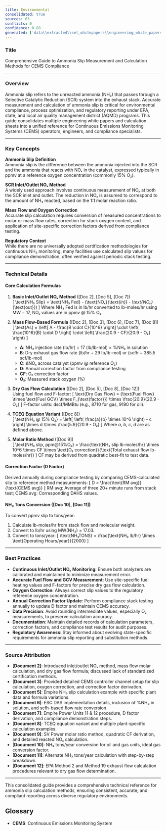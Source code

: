 ```yaml
---
title: Environmental
consolidated: true
sources: 63
conflicts: 0
confidence: 0.80
generated: ['data\\extracted\\set_whitepapers\\engineering_white_papers_WhitePapers_Alarms_RetriggerRelayOutputAlarmdocx_90deeaa2.md', 'data\\extracted\\set_whitepapers\\engineering_white_papers_WhitePapers_AmmoniaSlip_AmmoniaSlipCalculationpdf_ee8268f6.md', 'data\\extracted\\set_whitepapers\\engineering_white_papers_WhitePapers_AmmoniaSlip_AmmoniaSlipCalculationxlsx_7514d17d.md', 'data\\extracted\\set_whitepapers\\engineering_white_papers_WhitePapers_AmmoniaSlip_Ammonia_Slipequationdocx_0bda66bb.md', 'data\\extracted\\set_whitepapers\\engineering_white_papers_WhitePapers_AmmoniaSlip_EmpireNH3slipxlsx_7399a0a4.md', 'data\\extracted\\set_whitepapers\\engineering_white_papers_WhitePapers_AmmoniaSlip_ESCAmmoniaSlipCalculationxls_cbc4be89.md', 'data\\extracted\\set_whitepapers\\engineering_white_papers_WhitePapers_AmmoniaSlip_NH3SlipCalculationApproachpdf_36d8572a.md', 'data\\extracted\\set_whitepapers\\engineering_white_papers_WhitePapers_AmmoniaSlip_NH3slipcalculationsxls_692ae2a3.md', 'data\\extracted\\set_whitepapers\\engineering_white_papers_WhitePapers_AmmoniaSlip_NH3SLIPDocument_editpdf_7b1ad1e0.md', 'data\\extracted\\set_whitepapers\\engineering_white_papers_WhitePapers_AmmoniaSlip_NH3TONSfromNH3PPM111210Rev1xlsx_ee61d34a.md', 'data\\extracted\\set_whitepapers\\engineering_white_papers_WhitePapers_AmmoniaSlip_NH3TONSfromNH3PPMxlsx_4a7890af.md', 'data\\extracted\\set_whitepapers\\engineering_white_papers_WhitePapers_AmmoniaSlip_stack_testing_equationspdf_fc2559c8.md', 'data\\extracted\\set_whitepapers\\engineering_white_papers_WhitePapers_Calculations_GHGCalculationComparisondocx_aa8c17c8.md', 'data\\extracted\\set_whitepapers\\engineering_white_papers_WhitePapers_Calculations_H2SO4_Calcspdf_46d0f226.md', 'data\\extracted\\set_whitepapers\\engineering_white_papers_WhitePapers_EquationsListdocx_f4297b57.md', 'data\\extracted\\set_whitepapers\\engineering_white_papers_WhitePapers_FleetVision_FV311RNs_GR_06-2012pdf_4d653765.md', 'data\\extracted\\set_whitepapers\\engineering_white_papers_WhitePapers_FleetVision_FV_InstallGuide_2012-05pdf_8fe8d86f.md', 'data\\extracted\\set_whitepapers\\engineering_white_papers_WhitePapers_FleetVision_FV_PrintedGuide_2012-06pdf_94e946c8.md', 'data\\extracted\\set_whitepapers\\engineering_white_papers_WhitePapers_ForceStackVisionUninstall_HowtoForceUninstallStackVisiondocx_a36d6b2f.md', 'data\\extracted\\set_whitepapers\\engineering_white_papers_WhitePapers_Moisture_FlueGasMoistureLevelsDownstreamofaScrubberpdf_138f5869.md', 'data\\extracted\\set_whitepapers\\engineering_white_papers_WhitePapers_Moisture_MoistureCalculationsxlsx_b389940b.md', 'data\\extracted\\set_whitepapers\\engineering_white_papers_WhitePapers_Moisture_physical_properties_tablepdf_8a0ce796.md', 'data\\extracted\\set_whitepapers\\engineering_white_papers_WhitePapers_Moisture_RMBMoistureCalculationxls_107f6bfc.md', 'data\\extracted\\set_whitepapers\\engineering_white_papers_WhitePapers_Moisture_SaturationMoistureCalculationxlsx_374381ed.md', 'data\\extracted\\set_whitepapers\\engineering_white_papers_WhitePapers_Moisture_vaporPressurepdf_77ba1eb9.md', 'data\\extracted\\set_whitepapers\\engineering_white_papers_WhitePapers_Moisture_waterpercentcalcxlsx_63f0310c.md', 'data\\extracted\\set_whitepapers\\engineering_white_papers_WhitePapers_PADEPRev8_CEMOnlineGuidance20110621docx_7e566edb.md', 'data\\extracted\\set_whitepapers\\engineering_white_papers_WhitePapers_PADEPRev8_Certificationpdf_1d4f8477.md', 'data\\extracted\\set_whitepapers\\engineering_white_papers_WhitePapers_PADEPRev8_Old_PADEPRegulationspdf_e68d1cbd.md', 'data\\extracted\\set_whitepapers\\engineering_white_papers_WhitePapers_PADEPRev8_Old_Title25Padeppdf_4c57d234.md', 'data\\extracted\\set_whitepapers\\engineering_white_papers_WhitePapers_PADEPRev8_PADEPSafePassageRoadMapxls_9835ccc5.md', 'data\\extracted\\set_whitepapers\\engineering_white_papers_WhitePapers_PADEPRev8_possiblePADEPQuestionsdocx_13dc1c29.md', 'data\\extracted\\set_whitepapers\\engineering_white_papers_WhitePapers_PADEPRev8_SV_PADEPUserRef_Aug2013pdf_11a6d04c.md', 'data\\extracted\\set_whitepapers\\engineering_white_papers_WhitePapers_RatioEvaluation_RatioEvaluationxlsx_131ef366.md', 'data\\extracted\\set_whitepapers\\engineering_white_papers_WhitePapers_SampleTests_AnalyzerRangeEvaluationpdf_d5155baa.md', 'data\\extracted\\set_whitepapers\\engineering_white_papers_WhitePapers_SampleTests_CycleTimeTestpdf_9427eb03.md', 'data\\extracted\\set_whitepapers\\engineering_white_papers_WhitePapers_SampleTests_Flow-To-Loadpdf_d3e20d7c.md', 'data\\extracted\\set_whitepapers\\engineering_white_papers_WhitePapers_SampleTests_FormulaVerificationpdf_8f8537d9.md', 'data\\extracted\\set_whitepapers\\engineering_white_papers_WhitePapers_SampleTests_LinearityTestpdf_6b436f01.md', 'data\\extracted\\set_whitepapers\\engineering_white_papers_WhitePapers_SampleTests_NoxCorrelationTestpdf_3979bce5.md', 'data\\extracted\\set_whitepapers\\engineering_white_papers_WhitePapers_SampleTests_NOXCorr_2004xls_1a0b87f6.md', 'data\\extracted\\set_whitepapers\\engineering_white_papers_WhitePapers_SampleTests_OpacityTestpdf_9bf15219.md', 'data\\extracted\\set_whitepapers\\engineering_white_papers_WhitePapers_SampleTests_RATAFINALpdf_db852e94.md', 'data\\extracted\\set_whitepapers\\engineering_white_papers_WhitePapers_SampleTests_RATATestpdf_821ce977.md', 'data\\extracted\\set_whitepapers\\engineering_white_papers_WhitePapers_ServerMigration_HowtoForceUninstallStackVisiondocx_e554144b.md', 'data\\extracted\\set_whitepapers\\engineering_white_papers_WhitePapers_ServerMigration_Old_ServerMigrationCheckList20210825docx_a9f72d77.md', 'data\\extracted\\set_whitepapers\\engineering_white_papers_WhitePapers_ServerMigration_Old_ServerMigrationCheckList20210916docx_53715b6a.md', 'data\\extracted\\set_whitepapers\\engineering_white_papers_WhitePapers_ServerMigration_Old_ServerMigration_Kick-OffMeeting_Agendadocx_386f8f59.md', 'data\\extracted\\set_whitepapers\\engineering_white_papers_WhitePapers_ServerMigration_Old_ServerMigration_Kick-OffMeeting_DATEdocx_bb2a9824.md', 'data\\extracted\\set_whitepapers\\engineering_white_papers_WhitePapers_ServerMigration_OtherRelevantFiles-GetUpdatedVersionsfromSalesForceDuringMigrationtxt_5a741c20.md', 'data\\extracted\\set_whitepapers\\engineering_white_papers_WhitePapers_ServerMigration_ServerMigrationCheckList20230511docx_1e316e9d.md', 'data\\extracted\\set_whitepapers\\engineering_white_papers_WhitePapers_ServerMigration_ServerMigrationRunthroughVideotxt_c257f181.md', 'data\\extracted\\set_whitepapers\\engineering_white_papers_WhitePapers_ServerMigration_ServerMigration_Kick-OffMeeting_Agenda_20230524docx_b10485c3.md', 'data\\extracted\\set_whitepapers\\engineering_white_papers_WhitePapers_StackVision_NewSUBNON75Taskpdf_476d022a.md', 'data\\extracted\\set_whitepapers\\engineering_white_papers_WhitePapers_XScript_XScriptWhitePaper02-12-2020docx_36661866.md', 'data\\extracted\\set_whitepapers\\engineering_white_papers_WhitePapers_XScript_XScriptWhitePaper02-12-2020pdf_2054a32d.md', 'data\\extracted\\set_whitepapers\\engineering_white_papers_WhitePapers_XScript_XScriptWhitePaper05-12-2022docx_f67231bc.md', 'data\\extracted\\set_whitepapers\\engineering_white_papers_WhitePapers_XScript_XScriptWhitePaper06-11-2019docx_bb42bba8.md', 'data\\extracted\\set_whitepapers\\engineering_white_papers_WhitePapers_XScript_XScriptWhitePaper06-11-2019pdf_04e1461e.md', 'data\\extracted\\set_whitepapers\\engineering_white_papers_WhitePapers_XScript_XScriptWhitePaper11-2-2023docx_340ffb01.md', 'data\\extracted\\set_whitepapers\\engineering_white_papers_WhitePapers_XScript_XScriptWhitePaper11-27-18docx_71bd2b56.md', 'data\\extracted\\set_whitepapers\\engineering_white_papers_WhitePapers_ConsecutiveDaysCalDriftover2XPS_EquationsListdocx_52de72f2.md', 'data\\extracted\\set_whitepapers\\engineering_white_papers_WhitePapers_FleetVision_FVOnlineHelpFVAgentandStackVisionConnectiondocx_42a8d9a6.md']  # This would be a timestamp
---
```


### Title
Comprehensive Guide to Ammonia Slip Measurement and Calculation Methods for CEMS Compliance

---

### Overview
Ammonia slip refers to the unreacted ammonia (NH₃) that passes through a Selective Catalytic Reduction (SCR) system into the exhaust stack. Accurate measurement and calculation of ammonia slip is critical for environmental compliance, process optimization, and regulatory reporting under EPA, state, and local air quality management district (AQMD) programs. This guide consolidates multiple engineering white papers and calculation sheets into a unified reference for Continuous Emissions Monitoring Systems (CEMS) operators, engineers, and compliance specialists.

---

### Key Concepts

**Ammonia Slip Definition**  
Ammonia slip is the difference between the ammonia injected into the SCR and the ammonia that reacts with NOₓ in the catalyst, expressed typically in ppmv at a reference oxygen concentration (commonly 15% O₂).

**SCR Inlet/Outlet NOₓ Method**  
A widely used approach involves continuous measurement of NOₓ at both the SCR inlet and outlet. The reduction in NOₓ is assumed to correspond to the amount of NH₃ reacted, based on the 1:1 molar reaction ratio.

**Mass Flow and Oxygen Correction**  
Accurate slip calculation requires conversion of measured concentrations to molar or mass flow rates, correction for stack oxygen content, and application of site-specific correction factors derived from compliance testing.

**Regulatory Context**  
While there are no universally adopted certification methodologies for continuous NH₃ monitoring, many facilities use calculated slip values for compliance demonstration, often verified against periodic stack testing.

---

### Technical Details

#### Core Calculation Formulas

1. **Basic Inlet/Outlet NOₓ Method** ([Doc 2], [Doc 5], [Doc 7])  
   \[
   \text{NH₃ Slip} = \text{NH₃ Fed} - (\text{NOₓ}_{\text{in}} - \text{NOₓ}_{\text{out}})
   \]
   Where NH₃ Fed is in lb/hr converted to lb-moles/hr using MW = 17, NOₓ values are in ppmv @ 15% O₂.

2. **Mass Flow-Based Formula** ([Doc 2], [Doc 3], [Doc 6], [Doc 7], [Doc 8])  
   \[
   \text{As} = \left[ A - \frac{B \cdot C}{10^6} \right] \cdot \left( \frac{10^6}{B} \cdot D \right) \cdot \left( \frac{20.9 - CF}{20.9 - O₂} \right)
   \]
   - **A**: NH₃ injection rate (lb/hr) ÷ 17 (lb/lb-mol) × %NH₃ in solution  
   - **B**: Dry exhaust gas flow rate (lb/hr ÷ 29 lb/lb-mol) or (scfh ÷ 385.5 scf/lb-mol)  
   - **C**: ΔNOₓ across catalyst (ppmv @ reference O₂)  
   - **D**: Annual correction factor from compliance testing  
   - **CF**: O₂ correction factor  
   - **O₂**: Measured stack oxygen (%)

3. **Dry Gas Flow Calculation** ([Doc 2], [Doc 5], [Doc 8], [Doc 12])  
   Using fuel flow and F-factor:
   \[
   \text{Dry Gas Flow} = (\text{Fuel Flow} \times \text{Fuel GCV} \times F_{\text{factor}}) \times \frac{20.9}{20.9 - O₂}
   \]
   F-factor units: dscf/MMBtu (e.g., 8710 for gas, 9190 for oil).

4. **TCEQ Equation Variant** ([Doc 8])  
   \[
   \text{NH₃ @ 15\% O₂} = \left[ \left( \frac{a}{b} \times 10^6 \right) - c \right] \times d \times \frac{5.9}{20.9 - O₂}
   \]
   Where *a*, *b*, *c*, *d* are as defined above.

5. **Molar Ratio Method** ([Doc 9])  
   \[
   \text{NH₃ slip, ppm@15\%O₂} = \frac{\text{NH₃ slip lb-moles/hr} \times 10^6 \times CF \times \text{O₂ correction}}{\text{Total exhaust flow lb-moles/hr}}
   \]
   CF may be derived from quadratic best-fit to test data.

#### Correction Factor (D Factor)  
Derived annually during compliance testing by comparing CEMS-calculated slip to reference method measurements:
\[
D = \frac{\text{RM avg}}{\text{CEMS avg}}
\]
RM avg: Average of three 20+ minute runs from stack test; CEMS avg: Corresponding DAHS values.

#### NH₃ Tons Conversion ([Doc 10], [Doc 11])  
To convert ppmv slip to tons/year:
1. Calculate lb-moles/hr from stack flow and molecular weight.
2. Convert to lb/hr using MW(NH₃) = 17.03.
3. Convert to tons/year:
\[
\text{NH₃TONS} = \frac{\text{NH₃ lb/hr} \times \text{Operating Hours/year}}{2000}
\]

---

### Best Practices

- **Continuous Inlet/Outlet NOₓ Monitoring**: Ensure both analyzers are calibrated and maintained to minimize measurement error.
- **Accurate Fuel Flow and GCV Measurement**: Use site-specific fuel heating values and F-factors for precise dry gas flow calculation.
- **Oxygen Correction**: Always correct slip values to the regulatory reference oxygen concentration.
- **Annual Correction Factor Update**: Perform compliance stack testing annually to update D factor and maintain CEMS accuracy.
- **Data Precision**: Avoid rounding intermediate values, especially O₂ measurements, to preserve calculation accuracy.
- **Documentation**: Maintain detailed records of calculation parameters, correction factors, and compliance test results for audit purposes.
- **Regulatory Awareness**: Stay informed about evolving state-specific requirements for ammonia slip reporting and substitution methods.

---

### Source Attribution

- **[Document 2]**: Introduced inlet/outlet NOₓ method, mass flow molar calculation, and dry gas flow formula; discussed lack of standardized certification methods.
- **[Document 3]**: Provided detailed CEMS controller channel setup for slip calculation, oxygen correction, and correction factor derivation.
- **[Document 5]**: Empire NH₃ slip calculation example with specific plant data and formula variations.
- **[Document 6]**: ESC DAS implementation details, inclusion of %NH₃ in solution, and scfh-based flow rate conversion.
- **[Document 7]**: Empire Power Units 11 & 12 procedure, D factor derivation, and compliance demonstration steps.
- **[Document 8]**: TCEQ equation variant and multiple plant-specific calculation examples.
- **[Document 9]**: SV Power molar ratio method, quadratic CF derivation, and detailed reacted NOₓ calculation.
- **[Document 10]**: NH₃ tons/year conversion for oil and gas units, ideal gas conversion factor.
- **[Document 11]**: Alternate NH₃ tons/year calculation with step-by-step breakdown.
- **[Document 12]**: EPA Method 2 and Method 19 exhaust flow calculation procedures relevant to dry gas flow determination.

---

This consolidated guide provides a comprehensive technical reference for ammonia slip calculation methods, ensuring consistent, accurate, and compliant reporting across diverse regulatory environments.

## Glossary

- **CEMS**: Continuous Emissions Monitoring System
